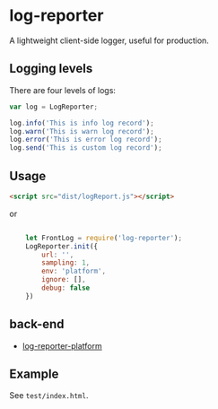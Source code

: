 # log-reporter

A lightweight client-side logger, useful for production.

## Logging levels

There are four levels of logs:

```javascript
var log = LogReporter;

log.info('This is info log record');
log.warn('This is warn log record');
log.error('This is error log record');
log.send('This is custom log record');
```

## Usage

```html
<script src="dist/logReport.js"></script>
```
or
```javascript

    let FrontLog = require('log-reporter');
    LogReporter.init({
        url: '',
        sampling: 1,
        env: 'platform',
        ignore: [],
        debug: false
    })

```
## back-end

- [log-reporter-platform](https://github.com/mostshow/log-reporter-platform)

## Example

See `test/index.html`.




